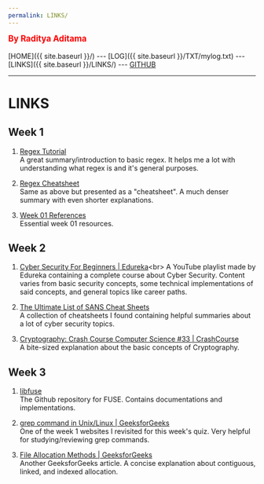 ```yaml
---
permalink: LINKS/
---
```

<span style="color:red; font-weight:bold; font-size:larger;">By Raditya Aditama</span>
<br><br>
[HOME]({{ site.baseurl }}/) ---
[LOG]({{ site.baseurl }}/TXT/mylog.txt) ---
[LINKS]({{ site.baseurl }}/LINKS/) ---
[GITHUB](https://github.com/ratama98/os222)
<br>
<hr>

# LINKS

## Week 1
1. [Regex Tutorial](https://medium.com/factory-mind/regex-tutorial-a-simple-cheatsheet-by-examples-649dc1c3f285)<br>
A great summary/introduction to basic regex. 
It helps me a lot with understanding what regex is and it's general purposes.

2. [Regex Cheatsheet](https://cheatography.com/davechild/cheat-sheets/regular-expressions/)<br>
Same as above but presented as a "cheatsheet". 
A much denser summary with even shorter explanations.

3. [Week 01 References](https://osp4diss.vlsm.org/W01-02.html)<br>
Essential week 01 resources.

## Week 2
1. [Cyber Security For Beginners | Edureka](https://www.youtube.com/watch?v=nzZkKoREEGo&list=PL9ooVrP1hQOGPQVeapGsJCktzIO4DtI4_)<br>
A YouTube playlist made by Edureka containing a complete course about Cyber Security. 
Content varies from basic security concepts, some technical implementations of said concepts, and general topics like career paths.

2. [The Ultimate List of SANS Cheat Sheets](https://www.sans.org/blog/the-ultimate-list-of-sans-cheat-sheets/)<br>
A collection of cheatsheets I found containing helpful summaries about a lot of cyber security topics.

3. [Cryptography: Crash Course Computer Science #33 | CrashCourse](https://youtu.be/jhXCTbFnK8o)<br>
A bite-sized explanation about the basic concepts of Cryptography.

## Week 3
1. [libfuse](https://github.com/libfuse/libfuse)<br>
The Github repository for FUSE. Contains documentations and implementations.

2. [grep command in Unix/Linux | GeeksforGeeks](https://www.geeksforgeeks.org/grep-command-in-unixlinux/)<br>
One of the week 1 websites I revisited for this week's quiz. Very helpful for studying/reviewing grep commands.

3. [File Allocation Methods | GeeksforGeeks](https://www.geeksforgeeks.org/file-allocation-methods/)<br>
Another GeeksforGeeks article. A concise explanation about contiguous, linked, and indexed allocation.
